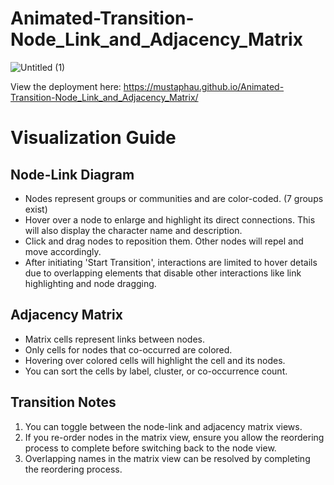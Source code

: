 # Animated-Transition-Node_Link_and_Adjacency_Matrix
![Untitled (1)](https://user-images.githubusercontent.com/123378149/233891515-c7ecc79a-63b6-4814-a5e8-c4597b936223.gif)

View the deployment here: https://mustaphau.github.io/Animated-Transition-Node_Link_and_Adjacency_Matrix/

# Visualization Guide

## Node-Link Diagram

- Nodes represent groups or communities and are color-coded. (7 groups exist)
- Hover over a node to enlarge and highlight its direct connections. This will also display the character name and description.
- Click and drag nodes to reposition them. Other nodes will repel and move accordingly.
- After initiating 'Start Transition', interactions are limited to hover details due to overlapping elements that disable other interactions like link highlighting and node dragging.

## Adjacency Matrix

- Matrix cells represent links between nodes.
- Only cells for nodes that co-occurred are colored.
- Hovering over colored cells will highlight the cell and its nodes.
- You can sort the cells by label, cluster, or co-occurrence count.

## Transition Notes

1. You can toggle between the node-link and adjacency matrix views.
2. If you re-order nodes in the matrix view, ensure you allow the reordering process to complete before switching back to the node view.
3. Overlapping names in the matrix view can be resolved by completing the reordering process.
